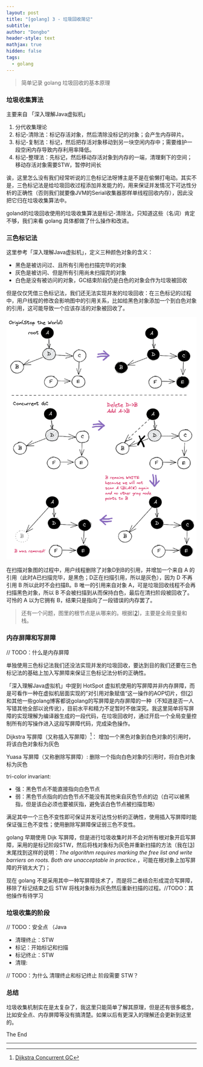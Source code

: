 ```yaml
---
layout: post
title: "[golang] 3 - 垃圾回收简记"
subtitle: 
author: "Dongbo"
header-style: text
mathjax: true
hidden: false
tags:
  - golang
---
```


> 简单记录 golang 垃圾回收的基本原理

### 垃圾收集算法

主要来自 「深入理解Java虚拟机」

1. 分代收集理论
2. 标记-清除法：标记存活对象，然后清除没标记的对象；会产生内存碎片。
3. 标记-复制法：标记，然后把存活对象移动到另一块空闲内存中；需要维护一段空闲内存导致内存利用率降低。
4. 标记-整理法：先标记，然后移动存活对象到内存的一端，清理剩下的空间；移动存活对象需要STW，暂停时间长

诶，这里怎么没有我们经常听说的三色标记法呀博主是不是在偷懒打电动。其实不是，三色标记法是给垃圾回收过程添加并发能力的，用来保证并发情况下可达性分析的正确性（否则我们就要像JVM的Serial收集器那样单线程回收内存），因此没把它归在垃圾收集算法中。

goland的垃圾回收使用的垃圾收集算法是标记-清除法，只知道这些（名词）肯定不够，我们来看 golang 具体都做了什么操作和改进。

### 三色标记法

这里参考「深入理解Java虚拟机」，定义三种颜色对象的含义：

- 黑色是被访问过、且所有引用也扫描完毕的对象
- 灰色是被访问、但是所有引用尚未扫描完的对象
- 白色是没有被访问的对象，GC结束阶段仍是白色的对象会作为垃圾被回收

但是仅仅凭借三色标记法，我们还无法实现并发的垃圾回收：在三色标记的过程中，用户线程的修改会影响图中的引用关系，比如给黑色对象添加一个到白色对象的引用，这可能导致一个应该存活的对象被回收了。

![tri-color-1](/img/in-post/post-golang-gc/tri-color-problem-1.png)

在扫描对象图的过程中，用户线程删除了对象D到B的引用，并增加一个来自 A 的引用（此时A已扫描完毕，是黑色；D正在扫描引用，所以是灰色），因为 D 不再引用 B 所以此时不会扫描B。B 唯一的引用来自对象 A，可是垃圾回收线程不会再扫描黑色对象，所以 B 不会被扫描到从而保持白色，最后在清扫阶段被回收了。可怜的 A 以为它拥有 B，结果只是指向了一段错误的内存罢了。

> 还有一个问题，图里的根节点是从哪来的。根据\[[2][2]]，主要是全局变量和栈。

### 内存屏障和写屏障

// TODO：什么是内存屏障

单独使用三色标记法我们还没法实现并发的垃圾回收，要达到目的我们还要在三色标记法的基础上加入写屏障来保证三色标记法分析的正确性。

「深入理解Java虚拟机」中提到 HotSpot 虚拟机使用的写屏障并非内存屏障，而是可看作一种在虚拟机层面实现的”对引用对象赋值“这一操作的AOP切片，但\[[2][2]]和其他一些golang博客都说golang的写屏障是内存屏障的一种（不知道是否一人写错其他全部以讹传讹），目前水平和精力不足暂时不做深究。我这里简单将写屏障的实现理解为编译器生成的一段代码，在垃圾回收时，通过开启一个全局变量控制所有的写操作进入这段写屏障代码，完成染色操作。

Dijkstra 写屏障（又称插入写屏障）[^1]：
增加一个黑色对象到白色对象的引用时，将该白色对象标为灰色

Yuasa 写屏障（又称删除写屏障）:
删除一个指向白色对象的引用时，将白色对象标为灰色

tri-color invariant:

- 强：黑色节点不能直接指向白色节点
- 弱：黑色节点指向的白色节点不能没有其他来自灰色节点的边（白可以被黑指，但是该白必须也要被灰指，避免该白色节点被扫描忽略）

满足其中一个三色不变性即可保证并发可达性分析的正确性，使用插入写屏障时能保证强三色不变性；使用删除写屏障保证弱三色不变性。

golang 早期使用 Dijk 写屏障，但是进行垃圾收集时并不会对所有根对象开启写屏障，采用的是标记阶段STW，然后将栈对象标为灰色并重新扫描的方法（我在\[[3][3]]末尾找到这样的说明：*The algorithm requires marking the free list and write barriers on roots. Both are unacceptable in practice.*，可能在根对象上加写屏障的开销太大了)；

现在 golang 不是采用其中一种写屏障技术了，而是将二者结合形成混合写屏障，移除了标记结束之后 STW 将栈对象标为灰色然后重新扫描的过程。//TODO：其他操作有待学习

### 垃圾收集的阶段

// TODO：安全点 （Java

- 清理终止：STW
- 标记：开始标记和扫描
- 标记终止：STW
- 清理:

// TODO：为什么 清理终止和标记终止 阶段需要 STW？

### 总结

垃圾收集机制实在是太复杂了，我这里只能简单了解其原理，但是还有很多概念，比如安全点、内存屏障等没有搞清楚。如果以后有更深入的理解还会更新到这里的。

The End

------------

[^1]: [Dijkstra Concurrent GC][3]


[1]: https://golang.design/under-the-hood/zh-cn/part2runtime/ch08gc/basic/

[2]: https://draveness.me/golang/docs/part3-runtime/ch07-memory/golang-garbage-collector/#%E6%B7%B7%E5%90%88%E5%86%99%E5%B1%8F%E9%9A%9C

[3]: http://home.ustc.edu.cn/~lhj1018/cgc/dijkstra.html